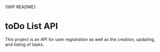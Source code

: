 {WIP README}  
# toDo List API  

This project is an API for user registration as well as the creation, updating, and listing of tasks.  
